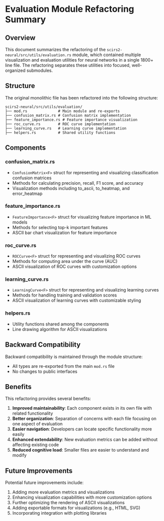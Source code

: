 # Evaluation Module Refactoring Summary

## Overview

This document summarizes the refactoring of the `scirs2-neural/src/utils/evaluation.rs` module, which contained multiple visualization and evaluation utilities for neural networks in a single 1800+ line file. The refactoring separates these utilities into focused, well-organized submodules.

## Structure

The original monolithic file has been refactored into the following structure:

```
scirs2-neural/src/utils/evaluation/
├── mod.rs              # Main module and re-exports
├── confusion_matrix.rs # Confusion matrix implementation
├── feature_importance.rs # Feature importance visualization
├── roc_curve.rs        # ROC curve implementation
├── learning_curve.rs   # Learning curve implementation
├── helpers.rs          # Shared utility functions
```

## Components

### confusion_matrix.rs
- `ConfusionMatrix<F>` struct for representing and visualizing classification confusion matrices
- Methods for calculating precision, recall, F1 score, and accuracy
- Visualization methods including to_ascii, to_heatmap, and error_heatmap

### feature_importance.rs
- `FeatureImportance<F>` struct for visualizing feature importance in ML models
- Methods for selecting top-k important features
- ASCII bar chart visualization for feature importance

### roc_curve.rs
- `ROCCurve<F>` struct for representing and visualizing ROC curves
- Methods for computing area under the curve (AUC)
- ASCII visualization of ROC curves with customization options

### learning_curve.rs
- `LearningCurve<F>` struct for representing and visualizing learning curves
- Methods for handling training and validation scores
- ASCII visualization of learning curves with customizable styling

### helpers.rs
- Utility functions shared among the components
- Line drawing algorithm for ASCII visualizations

## Backward Compatibility

Backward compatibility is maintained through the module structure:
- All types are re-exported from the main `mod.rs` file
- No changes to public interfaces

## Benefits

This refactoring provides several benefits:

1. **Improved maintainability**: Each component exists in its own file with related functionality
2. **Better organization**: Separation of concerns with each file focusing on one aspect of evaluation
3. **Easier navigation**: Developers can locate specific functionality more easily
4. **Enhanced extendability**: New evaluation metrics can be added without affecting existing code
5. **Reduced cognitive load**: Smaller files are easier to understand and modify

## Future Improvements

Potential future improvements include:

1. Adding more evaluation metrics and visualizations
2. Enhancing visualization capabilities with more customization options
3. Further optimizing the rendering of ASCII visualizations
4. Adding exportable formats for visualizations (e.g., HTML, SVG)
5. Incorporating integration with plotting libraries